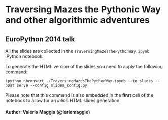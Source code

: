 Traversing Mazes the Pythonic Way and other algorithmic adventures
=============================

## EuroPython 2014 talk

All the slides are collected in the `TraversingMazesThePythonWay.ipynb`
iPython notebook.

To generate the HTML version of the slides you need to apply the following
command:

    ipython nbconvert ./TraversingMazesThePythonWay.ipynb --to slides --post serve --config slides_config.py
    
    
Please note that this command is also embedded in the **first** cell of the notebook to allow
for an *inline* HTML slides generation.

#### Author: Valerio Maggio (@leriomaggio)
